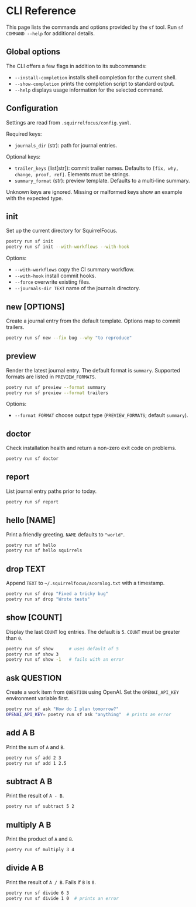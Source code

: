 # CLI Reference

This page lists the commands and options provided by the `sf` tool.
Run `sf COMMAND --help` for additional details.

## Global options

The CLI offers a few flags in addition to its subcommands:

- `--install-completion` installs shell completion for the current shell.
- `--show-completion` prints the completion script to standard output.
- `--help` displays usage information for the selected command.

## Configuration

Settings are read from `.squirrelfocus/config.yaml`.

Required keys:

- `journals_dir` (str): path for journal entries.

Optional keys:

- `trailer_keys` (list[str]): commit trailer names. Defaults to
  `[fix, why, change, proof, ref]`. Elements must be strings.
- `summary_format` (str): preview template. Defaults to a multi-line
  summary.

Unknown keys are ignored. Missing or malformed keys show an example
with the expected type.

## init

Set up the current directory for SquirrelFocus.

```bash
poetry run sf init
poetry run sf init --with-workflows --with-hook
```

Options:

- `--with-workflows` copy the CI summary workflow.
- `--with-hook` install commit hooks.
- `--force` overwrite existing files.
- `--journals-dir TEXT` name of the journals directory.

## new [OPTIONS]

Create a journal entry from the default template. Options map to commit
trailers.

```bash
poetry run sf new --fix bug --why "to reproduce"
```

## preview

Render the latest journal entry. The default format is `summary`. Supported
formats are listed in `PREVIEW_FORMATS`.

```bash
poetry run sf preview --format summary
poetry run sf preview --format trailers
```

Options:

- `--format FORMAT` choose output type (`PREVIEW_FORMATS`; default `summary`).

## doctor

Check installation health and return a non-zero exit code on problems.

```bash
poetry run sf doctor
```

## report

List journal entry paths prior to today.

```bash
poetry run sf report
```

## hello [NAME]

Print a friendly greeting. `NAME` defaults to `"world"`.

```bash
poetry run sf hello
poetry run sf hello squirrels
```

## drop TEXT

Append `TEXT` to `~/.squirrelfocus/acornlog.txt` with a timestamp.

```bash
poetry run sf drop "Fixed a tricky bug"
poetry run sf drop "Wrote tests"
```

## show [COUNT]

Display the last `COUNT` log entries. The default is `5`.
`COUNT` must be greater than `0`.

```bash
poetry run sf show      # uses default of 5
poetry run sf show 3
poetry run sf show -1   # fails with an error
```

## ask QUESTION

Create a work item from `QUESTION` using OpenAI.
Set the `OPENAI_API_KEY` environment variable first.

```bash
poetry run sf ask "How do I plan tomorrow?"
OPENAI_API_KEY= poetry run sf ask "anything"  # prints an error
```

## add A B

Print the sum of `A` and `B`.

```bash
poetry run sf add 2 3
poetry run sf add 1 2.5
```

## subtract A B

Print the result of `A - B`.

```bash
poetry run sf subtract 5 2
```

## multiply A B

Print the product of `A` and `B`.

```bash
poetry run sf multiply 3 4
```

## divide A B

Print the result of `A / B`. Fails if `B` is `0`.

```bash
poetry run sf divide 6 3
poetry run sf divide 1 0  # prints an error
```
